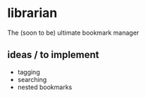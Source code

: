# librarian
The (soon to be) ultimate bookmark manager

## ideas / to implement
- tagging
- searching
- nested bookmarks
